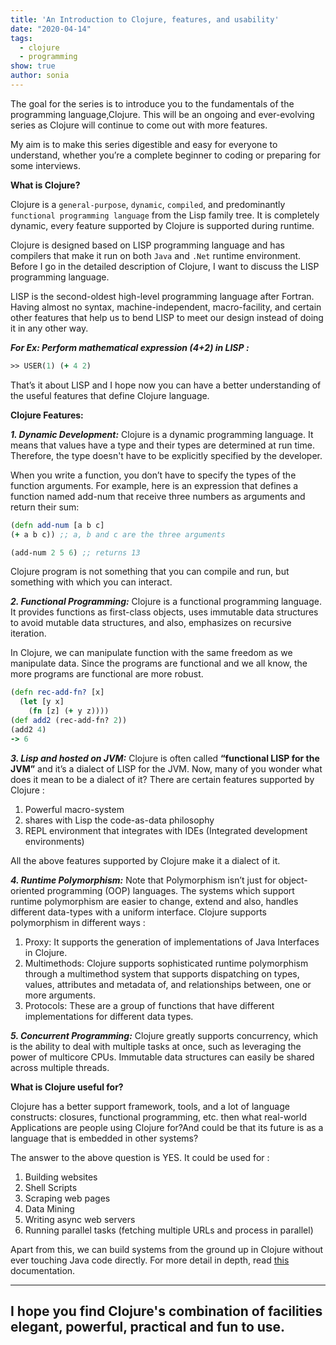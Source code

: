 ```yaml
---
title: 'An Introduction to Clojure, features, and usability'
date: "2020-04-14"
tags:
  - clojure
  - programming
show: true
author: sonia
---
```


The goal for the series is to introduce you to the fundamentals of the programming language,Clojure. This will be an ongoing and ever-evolving series as Clojure will continue to come out with more features.

My aim is to make this series digestible and easy for everyone to understand, whether you’re a complete beginner to coding or preparing for some interviews.


**What is Clojure?**

Clojure is a `general-purpose`, `dynamic`, `compiled`, and predominantly `functional programming language` from the Lisp family tree. It is completely dynamic, every feature supported by Clojure is supported during runtime.

Clojure is designed based on LISP programming language and has compilers that make it run on both `Java` and `.Net` runtime environment. Before I go in the detailed description of Clojure, I want to discuss the LISP programming language.

LISP is the second-oldest high-level programming language after Fortran. Having almost no syntax, machine-independent, macro-facility, and certain other features that help us to bend LISP to meet our design instead of doing it in any other way. 

***For Ex: Perform mathematical expression (4+2) in LISP :***

```Clojure
>> USER(1) (+ 4 2)
```

That’s it about LISP and I hope now you can have a better understanding of the useful features that define Clojure language.


**Clojure Features:**


***1. Dynamic Development:*** Clojure is a dynamic programming language. It means that values have a type and their types are determined at run time. Therefore, the type doesn't have to be explicitly specified by the developer.

When you write a function, you don’t have to specify the types of the function arguments. For example, here is an expression that defines a function named add-num that receive three numbers as arguments and return their sum:

```Clojure
(defn add-num [a b c]
(+ a b c)) ;; a, b and c are the three arguments

(add-num 2 5 6) ;; returns 13
```

Clojure program is not something that you can compile and run, but something with which you can interact.

***2. Functional Programming:*** Clojure is a functional programming language. It provides functions as first-class objects, uses immutable data structures to avoid mutable data structures, and also, emphasizes on recursive iteration.

In Clojure, we can manipulate function with the same freedom as we manipulate data. Since the programs are functional and we all know, the more programs are functional are more robust.

```Clojure
(defn rec-add-fn? [x]
  (let [y x]
    (fn [z] (+ y z))))
(def add2 (rec-add-fn? 2))
(add2 4)
-> 6
```

***3. Lisp and hosted on JVM:*** Clojure is often called **“functional LISP for the JVM”** and it’s a dialect of LISP for the JVM. Now, many of you wonder what does it mean to be a dialect of it? There are certain features supported by Clojure :

1. Powerful macro-system
2. shares with Lisp the code-as-data philosophy
3. REPL environment that integrates with IDEs (Integrated development environments)

All the above features supported by Clojure make it a dialect of it.

***4. Runtime Polymorphism:*** Note that Polymorphism isn’t just for object-oriented programming (OOP) languages. The systems which support runtime polymorphism are easier to change, extend and also, handles different data-types with a uniform interface. Clojure supports polymorphism in different ways :

1. Proxy: It supports the generation of implementations of Java Interfaces in Clojure.
2. Multimethods: Clojure supports sophisticated runtime polymorphism through a multimethod system that supports dispatching on types, values, attributes and metadata of, and relationships between, one or more arguments.
3. Protocols: These are a group of functions that have different implementations for different data types.

***5. Concurrent Programming:*** Clojure greatly supports concurrency, which is the ability to deal with multiple tasks at once, such as leveraging the power of multicore CPUs. Immutable data structures can easily be shared across multiple threads.


**What is Clojure useful for?**

Clojure has a better support framework, tools, and a lot of language constructs: closures, functional programming, etc. then what real-world Applications are people using Clojure for?And could be that its future is as a language that is embedded in other systems?

The answer to the above question is YES. It could be used for :
1. Building websites
2. Shell Scripts
3. Scraping web pages
4. Data Mining
5. Writing async web servers
6. Running parallel tasks (fetching multiple URLs and process in parallel)

Apart from this, we can build systems from the ground up in Clojure without ever touching Java code directly. For more detail in depth, read [this](https://clojure.org/about/rationale#_why_clojure) documentation.

---
I hope you find Clojure's combination of facilities elegant, powerful, practical and fun to use.
---



